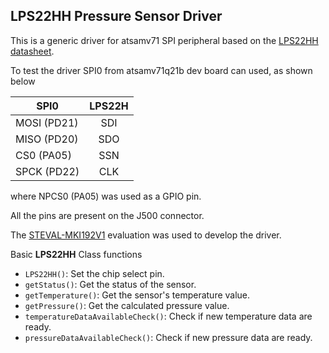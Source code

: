 ## LPS22HH Pressure Sensor Driver

This is a generic driver for atsamv71 SPI peripheral based on the [LPS22HH datasheet](https://gr.mouser.com/datasheet/2/389/lps22hh-1395924.pdf).

To test the driver SPI0 from atsamv71q21b dev board can used, as shown below

| SPI0        | LPS22H | 
|-------------|:------:|
| MOSI (PD21) |   SDI   |
| MISO (PD20) |   SDO   | 
| CS0 (PA05)   |  SSN   |
| SPCK (PD22) |  CLK   |

where NPCS0 (PA05) was used as a GPIO pin.

All the pins are present on the J500 connector.

The [STEVAL-MKI192V1](https://gr.mouser.com/ProductDetail/STMicroelectronics/STEVAL-MKI192V1?qs=qSfuJ%252Bfl%2Fd7Y3a%2FNbcbDRg%3D%3D) evaluation was used to develop the driver.

Basic **LPS22HH** Class functions
- `LPS22HH()`: Set the chip select pin.
- `getStatus()`: Get the status of the sensor.    
- `getTemperature()`: Get the sensor's temperature value.
- `getPressure()`: Get the calculated pressure value.
- `temperatureDataAvailableCheck()`: Check if new temperature data are ready.
- `pressureDataAvailableCheck()`: Check if new pressure data are ready.




